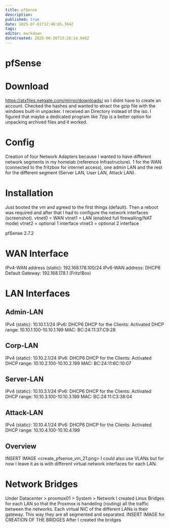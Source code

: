 ```yaml
---
title: pfSense
description: 
published: true
date: 2025-07-01T12:48:05.764Z
tags: 
editor: markdown
dateCreated: 2025-06-26T13:28:14.848Z
---
```


# pfSense

# Download
https://atxfiles.netgate.com/mirror/downloads/ so I didnt have to create an account.
Checked the hashes and wanted to etract the gzip file with the windows built-in unpacker. I received an Directory instead of the iso. I figured that maybe a dedicated program like 7zip is a better option for unpacking archived files and it worked.

# Config
Creation of four Network Adapters because I wanted to have different network segments in my homelab (reference Infrastructure). 1 for the WAN (connected to the fritzbox for internet access), one admin LAN and the rest for the different segment (Server LAN, User LAN, Attack LAN).

# Installation
Just booted the vm and agreed to the first things (default). Then a reboot was required and after that I had to configure the network interfaces (screenshot).
vtnet0 = WAN
vtnet1 = LAN (enabled full firewalling/NAT mode)
vtnet2 = optional 1 interface
vtnet3 = optional 2 interface

pfSense 2.7.2

# WAN Interface
IPv4-WAN address (static): 192.168.178.100/24
IPv6-WAN address: DHCP6
Default Gateway: 192.168.178.1 (Fritz!Box)

# LAN Interfaces 
## Admin-LAN
IPv4 (static): 10.10.1.1/24
IPv6: DHCP6
DHCP for the Clients: Activated
DHCP range: 10.10.1.100-10.10.1.199
MAC: BC:24:11:37:C9:28

## Corp-LAN
IPv4 (static): 10.10.2.1/24
IPv6: DHCP6
DHCP for the Clients: Activated
DHCP range: 10.10.2.100-10.10.2.199
MAC: BC:24:11:6C:10:07

## Server-LAN
IPv4 (static): 10.10.3.1/24
IPv6: DHCP6
DHCP for the Clients: Activated
DHCP range: 10.10.3.100-10.10.3.199
MAC: BC:24:11:C3:38:04

## Attack-LAN
IPv4 (static): 10.10.4.1/24
IPv6: DHCP6
DHCP for the Clients: Activated
DHCP range: 10.10.4.100-10.10.4.199

## Overview
INSERT IMAGE <create_pfsense_vm_21.png>
I could also use VLANs but for now I leave it as is with different virtual network interfaces for each LAN.

# Network Bridges
Under Datacenter > proxmox01 > System > Network I created Linux Bridges for each LAN so that the Proxmox is handeling (routing) all the traffic between the networks. Each virtual NIC of the different LANs is their gateway. This way they are all segmented and separated.
INSERT IMAGE for CREATION OF THE BRIDGES
After I created the bridges
